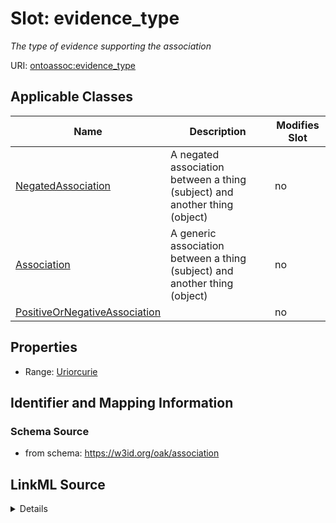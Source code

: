 

# Slot: evidence_type


_The type of evidence supporting the association_



URI: [ontoassoc:evidence_type](https://w3id.org/oak/association/evidence_type)



<!-- no inheritance hierarchy -->





## Applicable Classes

| Name | Description | Modifies Slot |
| --- | --- | --- |
| [NegatedAssociation](NegatedAssociation.md) | A negated association between a thing (subject) and another thing (object) |  no  |
| [Association](Association.md) | A generic association between a thing (subject) and another thing (object) |  no  |
| [PositiveOrNegativeAssociation](PositiveOrNegativeAssociation.md) |  |  no  |







## Properties

* Range: [Uriorcurie](Uriorcurie.md)





## Identifier and Mapping Information







### Schema Source


* from schema: https://w3id.org/oak/association




## LinkML Source

<details>
```yaml
name: evidence_type
description: The type of evidence supporting the association
from_schema: https://w3id.org/oak/association
rank: 1000
alias: evidence_type
domain_of:
- PositiveOrNegativeAssociation
range: uriorcurie

```
</details>